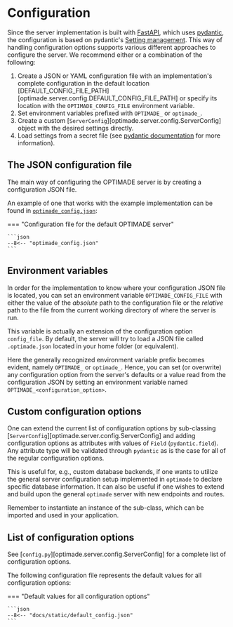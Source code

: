 # Configuration

Since the server implementation is built with [FastAPI](https://fastapi.tiangolo.com/), which uses [pydantic](https://pydantic-docs.helpmanual.io/), the configuration is based on pydantic's [Setting management](https://pydantic-docs.helpmanual.io/usage/settings/).
This way of handling configuration options supports various different approaches to configure the server.
We recommend either or a combination of the following:

1. Create a JSON or YAML configuration file with an implementation's complete configuration in the default location [DEFAULT_CONFIG_FILE_PATH][optimade.server.config.DEFAULT_CONFIG_FILE_PATH] or specify its location with the `OPTIMADE_CONFIG_FILE` environment variable.
2. Set environment variables prefixed with `OPTIMADE_` or `optimade_`.
3. Create a custom [`ServerConfig`][optimade.server.config.ServerConfig] object with the desired settings directly.
4. Load settings from a secret file (see [pydantic documentation](https://pydantic-docs.helpmanual.io/usage/settings/#secret-support) for more information).

## The JSON configuration file

The main way of configuring the OPTIMADE server is by creating a configuration JSON file.

An example of one that works with the example implementation can be found in [`optimade_config.json`](static/optimade_config.json):

=== "Configuration file for the default OPTIMADE server"

    ```json
    --8<-- "optimade_config.json"
    ```

## Environment variables

In order for the implementation to know where your configuration JSON file is located, you can set an environment variable `OPTIMADE_CONFIG_FILE` with either the value of the _absolute_ path to the configuration file or the _relative_ path to the file from the current working directory of where the server is run.

This variable is actually an extension of the configuration option `config_file`.
By default, the server will try to load a JSON file called `.optimade.json` located in your home folder (or equivalent).

Here the generally recognized environment variable prefix becomes evident, namely `OPTIMADE_` or `optimade_`.
Hence, you can set (or overwrite) any configuration option from the server's defaults or a value read from the configuration JSON by setting an environment variable named `OPTIMADE_<configuration_option>`.

## Custom configuration options

One can extend the current list of configuration options by sub-classing [`ServerConfig`][optimade.server.config.ServerConfig] and adding configuration options as attributes with values of `Field` (`pydantic.field`).
Any attribute type will be validated through `pydantic` as is the case for all of the regular configuration options.

This is useful for, e.g., custom database backends, if one wants to utilize the general server configuration setup implemented in `optimade` to declare specific database information.
It can also be useful if one wishes to extend and build upon the general `optimade` server with new endpoints and routes.

Remember to instantiate an instance of the sub-class, which can be imported and used in your application.

## List of configuration options

See [`config.py`][optimade.server.config.ServerConfig] for a complete list of configuration options.

The following configuration file represents the default values for all configuration options:

=== "Default values for all configuration options"

    ```json
    --8<-- "docs/static/default_config.json"
    ```

